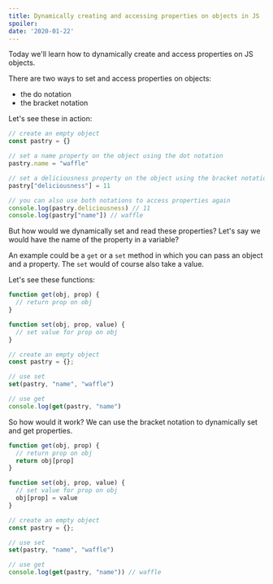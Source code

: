 ```yaml
---
title: Dynamically creating and accessing properties on objects in JS
spoiler: 
date: '2020-01-22'
---
```


Today we'll learn how to dynamically create and access properties on JS objects.

There are two ways to set and access properties on objects: 
* the do notation
* the bracket notation

Let's see these in action:

```js
// create an empty object
const pastry = {}

// set a name property on the object using the dot notation
pastry.name = "waffle"

// set a deliciousness property on the object using the bracket notation
pastry["deliciousness"] = 11

// you can also use both notations to access properties again
console.log(pastry.deliciousness) // 11
console.log(pastry["name"]) // waffle
```

But how would we dynamically set and read these properties? Let's say we would have the name of the property in a variable? 

An example could be a `get` or a `set` method in which you can pass an object and a property. The `set` would of course also take a value.

Let's see these functions:

```js
function get(obj, prop) {
  // return prop on obj
}

function set(obj, prop, value) {
  // set value for prop on obj
}

// create an empty object
const pastry = {};

// use set
set(pastry, "name", "waffle")

// use get
console.log(get(pastry, "name")
```

So how would it work? We can use the bracket notation to dynamically set and get properties. 

```js
function get(obj, prop) {
  // return prop on obj
  return obj[prop]
}

function set(obj, prop, value) {
  // set value for prop on obj
  obj[prop] = value
}

// create an empty object
const pastry = {};

// use set
set(pastry, "name", "waffle")

// use get
console.log(get(pastry, "name")) // waffle
```
